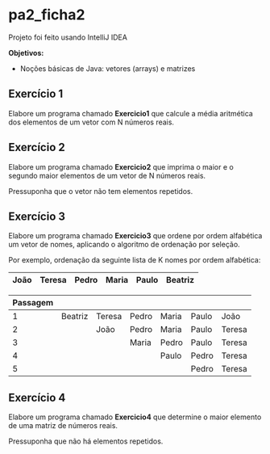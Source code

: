 # pa2_ficha2
Projeto foi feito usando IntelliJ IDEA

**Objetivos:**

- Noções básicas de Java: vetores (arrays) e matrizes
## Exercício 1
Elabore um programa chamado **Exercicio1** que calcule a média aritmética dos elementos de um vetor com N números reais.
## Exercício 2
Elabore um programa chamado **Exercicio2** que imprima o maior e o segundo maior elementos de um vetor de N números reais. 

Pressuponha que o vetor não tem elementos repetidos.
## Exercício 3
Elabore um programa chamado **Exercicio3** que ordene por ordem alfabética um vetor de nomes, aplicando o algoritmo de ordenação por seleção. 

Por exemplo, ordenação da seguinte lista de K nomes por ordem alfabética:

| João | Teresa | Pedro | Maria | Paulo | Beatriz |
|------|--------|-------|-------|-------|---------|

| Passagem |         |        |       |       |       |        |
|----------|---------|--------|-------|-------|-------|--------|
| 1        | Beatriz | Teresa | Pedro | Maria | Paulo | João   |
| 2        |         | João   | Pedro | Maria | Paulo | Teresa |
| 3        |         |        | Maria | Pedro | Paulo | Teresa |
| 4        |         |        |       | Paulo | Pedro | Teresa |
| 5        |         |        |       |       | Pedro | Teresa |

## Exercício 4
Elabore um programa chamado **Exercicio4** que determine o maior elemento de uma matriz de números reais. 

Pressuponha que não há elementos repetidos.
